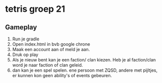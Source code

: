 # tetris groep 21
 
## Gameplay

1. Run je gradle
2. Open index.html in bvb google chrone
3. Maak een account aan of meld je aan.
4. Druk op play
5. Als je nieuw bent kan je een faction/ clan kiezen. Heb je al faction/clan word je naar faction of clan geleid.
6. dan kan je een spel spelen. ene persoon met ZQSD, andere met pijltjes, er kunnen kon geen ability's of events gebeuren.
 